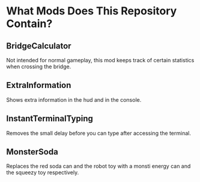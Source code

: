 # What Mods Does This Repository Contain?

## BridgeCalculator  
Not intended for normal gameplay, this mod keeps track of certain statistics when crossing the bridge.  

## ExtraInformation  
Shows extra information in the hud and in the console.  

## InstantTerminalTyping  
Removes the small delay before you can type after accessing the terminal.  

## MonsterSoda  
Replaces the red soda can and the robot toy with a monsti energy can and the squeezy toy respectively.  
